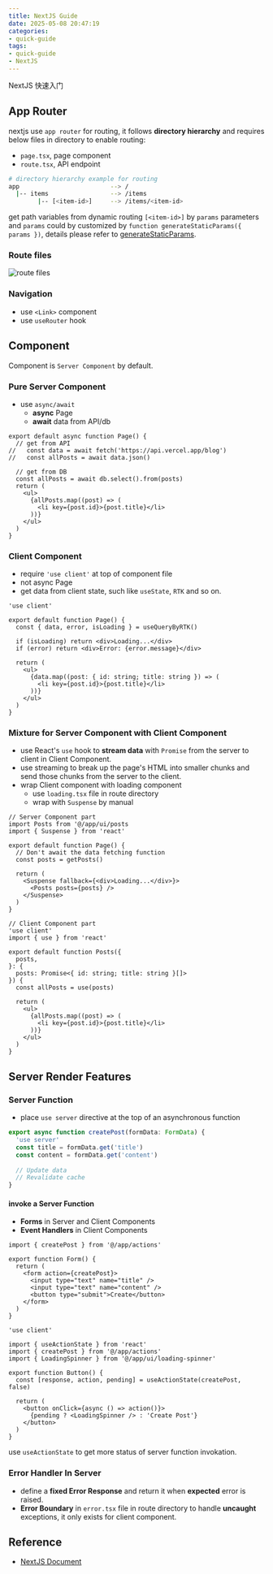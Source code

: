 ```yaml
---
title: NextJS Guide
date: 2025-05-08 20:47:19
categories:
- quick-guide
tags:
- quick-guide
- NextJS
---
```


NextJS 快速入门

<!--more-->

## App Router

nextjs use `app router` for routing,
it follows **directory hierarchy**
and requires below files in directory to enable routing:

- `page.tsx`, page component
- `route.tsx`, API endpoint

```bash
# directory hierarchy example for routing
app                         --> /
  |-- items                 --> /items
        |-- [<item-id>]     --> /items/<item-id>
```

get path variables from dynamic routing `[<item-id>]` by `params` parameters and `params` could by customized by `function generateStaticParams({ params })`, details please refer to [generateStaticParams](https://nextjs.org/docs/app/api-reference/functions/generate-static-params).

### Route files

![route files](route-files.png)

### Navigation

- use `<Link>` component
- use `useRouter` hook

## Component

Component is `Server Component` by default.

### Pure Server Component

- use `async/await`
  - **async** Page
  - **await** data from API/db

```tsx
export default async function Page() {
  // get from API
//   const data = await fetch('https://api.vercel.app/blog')
//   const allPosts = await data.json()
  
  // get from DB
  const allPosts = await db.select().from(posts)
  return (
    <ul>
      {allPosts.map((post) => (
        <li key={post.id}>{post.title}</li>
      ))}
    </ul>
  )
}
```

### Client Component

- require `'use client'` at top of component file
- not async Page
- get data from client state, such like `useState`, `RTK` and so on.

```tsx
'use client'

export default function Page() {
  const { data, error, isLoading } = useQueryByRTK()
 
  if (isLoading) return <div>Loading...</div>
  if (error) return <div>Error: {error.message}</div>
 
  return (
    <ul>
      {data.map((post: { id: string; title: string }) => (
        <li key={post.id}>{post.title}</li>
      ))}
    </ul>
  )
}
```

### Mixture for Server Component with Client Component

- use React's `use` hook to **stream data** with `Promise` from the server to client in Client Component.
- use streaming to break up the page's HTML into smaller chunks and send those chunks from the server to the client.
- wrap Client component with loading component
  - use `loading.tsx` file in route directory
  - wrap with `Suspense` by manual

```tsx
// Server Component part
import Posts from '@/app/ui/posts
import { Suspense } from 'react'
 
export default function Page() {
  // Don't await the data fetching function
  const posts = getPosts()
 
  return (
    <Suspense fallback={<div>Loading...</div>}>
      <Posts posts={posts} />
    </Suspense>
  )
}
```

```tsx
// Client Component part
'use client'
import { use } from 'react'
 
export default function Posts({
  posts,
}: {
  posts: Promise<{ id: string; title: string }[]>
}) {
  const allPosts = use(posts)
 
  return (
    <ul>
      {allPosts.map((post) => (
        <li key={post.id}>{post.title}</li>
      ))}
    </ul>
  )
}
```

## Server Render Features

### Server Function

- place `use server` directive at the top of an asynchronous function

```ts
export async function createPost(formData: FormData) {
  'use server'
  const title = formData.get('title')
  const content = formData.get('content')
 
  // Update data
  // Revalidate cache
}
```

#### invoke a Server Function

- **Forms** in Server and Client Components
- **Event Handlers** in Client Components

```tsx
import { createPost } from '@/app/actions'
 
export function Form() {
  return (
    <form action={createPost}>
      <input type="text" name="title" />
      <input type="text" name="content" />
      <button type="submit">Create</button>
    </form>
  )
}
```

```tsx
'use client'
 
import { useActionState } from 'react'
import { createPost } from '@/app/actions'
import { LoadingSpinner } from '@/app/ui/loading-spinner'
 
export function Button() {
  const [response, action, pending] = useActionState(createPost, false)
 
  return (
    <button onClick={async () => action()}>
      {pending ? <LoadingSpinner /> : 'Create Post'}
    </button>
  )
}
```

use `useActionState` to get more status of server function invokation.

### Error Handler In Server

- define a **fixed Error Response** and return it when **expected** error is raised.
- **Error Boundary** in `error.tsx` file in route directory to handle **uncaught** exceptions,
it only exists for client component.

## Reference

- [NextJS Document](https://nextjs.org/docs)